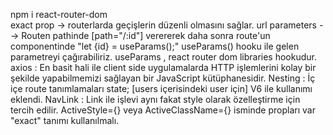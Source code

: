 npm i react-router-dom  
exact prop -> routerlarda geçişlerin düzenli olmasını sağlar.
url parameters --> Routen pathinde [path="/:id"] verererek daha sonra route'un componentinde "let {id} = useParams();" useParams() hooku ile gelen parametreyi çağırabiliriz. useParams , react router dom libraries hookudur.  
axios : En basit hali ile client side uygulamalarda HTTP işlemlerini kolay bir şekilde yapabilmemizi sağlayan bir JavaScript kütüphanesidir.
Nesting : İç içe route tanımlamaları state; [users içerisindeki user için] V6 ile <Outlet/> kullanımı eklendi.
NavLink : Link ile işlevi aynı fakat style olarak özelleştirme için tercih edilir. ActiveStyle={} veya ActiveClassName={} isminde propları var "exact" tanımı kullanılmalı. 